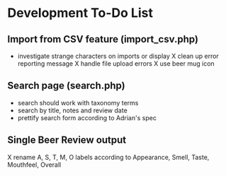 # Development To-Do List

## Import from CSV feature (import_csv.php)
- investigate strange characters on imports or display
X clean up error reporting message
X handle file upload errors
X use beer mug icon

## Search page (search.php)
- search should work with taxonomy terms
- search by title, notes and review date
- prettify search form according to Adrian's spec

## Single Beer Review output
X rename A, S, T, M, O labels according to Appearance, Smell, Taste, Mouthfeel, Overall

